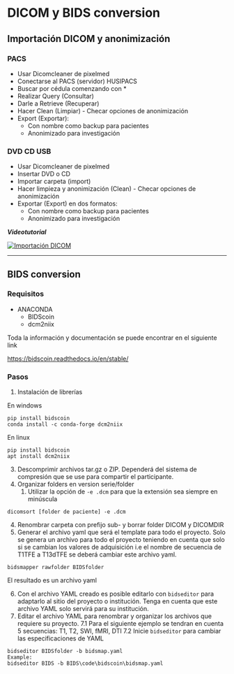 # DICOM y BIDS conversion

## Importación DICOM y anonimización


### PACS

- Usar Dicomcleaner de pixelmed
- Conectarse al PACS (servidor) HUSIPACS
- Buscar por cédula comenzando con *
- Realizar Query (Consultar)
- Darle a Retrieve (Recuperar)
- Hacer Clean (Limpiar) - Checar opciones de anonimización
- Export (Exportar): 
	- Con nombre como backup para pacientes
	- Anonimizado para investigación

### DVD CD USB

- Usar Dicomcleaner de pixelmed
- Insertar DVD o CD
- Importar carpeta (import)
- Hacer limpieza y anonimización (Clean) - Checar opciones de anonimización
- Exportar (Export) en dos formatos: 
	- Con nombre como backup para pacientes
	- Anonimizado para investigación

***Videotutorial***

[![Importación DICOM](http://img.youtube.com/vi/sTndWTDefVw/0.jpg)](http://www.youtube.com/watch?v=sTndWTDefVw "DICOM anoniminzation")
* * *
## BIDS conversion

### Requisitos
- ANACONDA
	- BIDScoin
	- dcm2niix

Toda la información y documentación se puede encontrar en el siguiente link

https://bidscoin.readthedocs.io/en/stable/

### Pasos 
1. Instalación de librerías

En windows

```console
pip install bidscoin
conda install -c conda-forge dcm2niix
```
En linux
```console
pip install bidscoin
apt install dcm2niix
```
3. Descomprimir archivos tar.gz o ZIP. Dependerá del sistema de compresión que se use para compartir el participante.
4. Organizar folders en version serie/folder
	1. Utilizar la opción de `-e .dcm` para que la extensión sea siempre en minúscula
```console
dicomsort [folder de paciente] -e .dcm
```
4. Renombrar carpeta con prefijo sub- y borrar folder DICOM y DICOMDIR
5. Generar el archivo yaml que será el template para todo el proyecto. Solo se genera un archivo para todo el proyecto teniendo en cuenta que solo si se cambian los valores de adquisición i.e el nombre de secuencia de T1TFE a T13dTFE se deberá cambiar este archivo yaml.

```console
bidsmapper rawfolder BIDSfolder 
```
El resultado es un archivo yaml

6. Con el archivo YAML creado es posible editarlo con `bidseditor` para adaptarlo al sitio del proyecto o institución. Tenga en cuenta que este archivo YAML solo servirá para su institución.
7. Editar el archivo YAML para renombrar y organizar los archivos que requiere su proyecto.
7.1 Para el siguiente ejemplo se tendran en cuenta 5 secuencias: T1, T2, SWI, fMRI, DTI
7.2 Inicie `bidseditor` para cambiar las especificaciones de YAML 
```console 
bidseditor BIDSfolder -b bidsmap.yaml
Example:
bidseditor BIDS -b BIDS\code\bidscoin\bidsmap.yaml
```